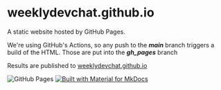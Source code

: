 # weeklydevchat.github.io
A static website hosted by GitHub Pages.  

We're using GitHub's Actions, so any push to the **_main_** branch triggers a build of the HTML.  Those are put into the _**gh_pages**_ branch

Results are published to [weeklydevchat.github.io](https://weeklydevchat.github.io/)

![GitHub Pages](https://github.com/weeklydevchat/weeklydevchat.github.io/actions/workflows/ci.yml/badge.svg)
[![Built with Material for MkDocs](https://img.shields.io/badge/Material_for_MkDocs-526CFE?style=for-the-badge&logo=MaterialForMkDocs&logoColor=white)](https://squidfunk.github.io/mkdocs-material/)
